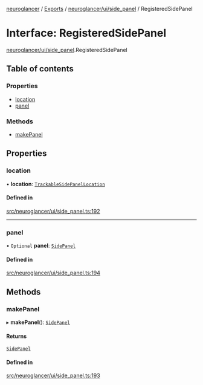[neuroglancer](../README.md) / [Exports](../modules.md) / [neuroglancer/ui/side\_panel](../modules/neuroglancer_ui_side_panel.md) / RegisteredSidePanel

# Interface: RegisteredSidePanel

[neuroglancer/ui/side_panel](../modules/neuroglancer_ui_side_panel.md).RegisteredSidePanel

## Table of contents

### Properties

- [location](neuroglancer_ui_side_panel.RegisteredSidePanel.md#location)
- [panel](neuroglancer_ui_side_panel.RegisteredSidePanel.md#panel)

### Methods

- [makePanel](neuroglancer_ui_side_panel.RegisteredSidePanel.md#makepanel)

## Properties

### location

• **location**: [`TrackableSidePanelLocation`](../classes/neuroglancer_ui_side_panel_location.TrackableSidePanelLocation.md)

#### Defined in

[src/neuroglancer/ui/side_panel.ts:192](https://github.com/ActiveBrainAtlas2/neuroglancer/blob/034b457d/src/neuroglancer/ui/side_panel.ts#L192)

___

### panel

• `Optional` **panel**: [`SidePanel`](../classes/neuroglancer_ui_side_panel.SidePanel.md)

#### Defined in

[src/neuroglancer/ui/side_panel.ts:194](https://github.com/ActiveBrainAtlas2/neuroglancer/blob/034b457d/src/neuroglancer/ui/side_panel.ts#L194)

## Methods

### makePanel

▸ **makePanel**(): [`SidePanel`](../classes/neuroglancer_ui_side_panel.SidePanel.md)

#### Returns

[`SidePanel`](../classes/neuroglancer_ui_side_panel.SidePanel.md)

#### Defined in

[src/neuroglancer/ui/side_panel.ts:193](https://github.com/ActiveBrainAtlas2/neuroglancer/blob/034b457d/src/neuroglancer/ui/side_panel.ts#L193)
